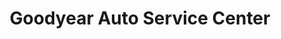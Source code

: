 ---
title: "Goodyear Auto Service Center"
url: /fairlawn/goodyear-auto-service-center/
shop: tyres
---